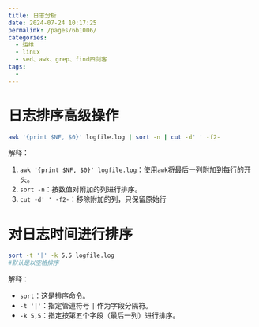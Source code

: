 ```yaml
---
title: 日志分析
date: 2024-07-24 10:17:25
permalink: /pages/6b1006/
categories:
  - 运维
  - linux
  - sed、awk、grep、find四剑客
tags:
  - 
---
```


# 日志排序高级操作

```bash
awk '{print $NF, $0}' logfile.log | sort -n | cut -d' ' -f2-
```

解释：

1. `awk '{print $NF, $0}' logfile.log`：使用`awk`将最后一列附加到每行的开头。
2. `sort -n`：按数值对附加的列进行排序。
3. `cut -d' ' -f2-`：移除附加的列，只保留原始行

# 对日志时间进行排序

```bash
sort -t '|' -k 5,5 logfile.log
#默认是以空格排序
```

解释：

- `sort`：这是排序命令。
- `-t '|'`：指定管道符号 `|` 作为字段分隔符。
- `-k 5,5`：指定按第五个字段（最后一列）进行排序。
